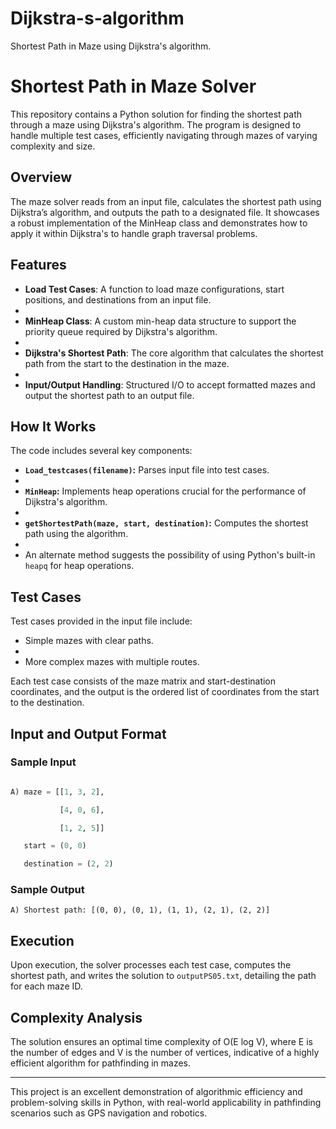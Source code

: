 # Dijkstra-s-algorithm
Shortest Path in Maze using Dijkstra's algorithm. 

# Shortest Path in Maze Solver

This repository contains a Python solution for finding the shortest path through a maze using Dijkstra's algorithm. The program is designed to handle multiple test cases, efficiently navigating through mazes of varying complexity and size.

## Overview

The maze solver reads from an input file, calculates the shortest path using Dijkstra’s algorithm, and outputs the path to a designated file. It showcases a robust implementation of the MinHeap class and demonstrates how to apply it within Dijkstra's to handle graph traversal problems.

## Features

- **Load Test Cases**: A function to load maze configurations, start positions, and destinations from an input file.
- 
- **MinHeap Class**: A custom min-heap data structure to support the priority queue required by Dijkstra's algorithm.
- 
- **Dijkstra's Shortest Path**: The core algorithm that calculates the shortest path from the start to the destination in the maze.
- 
- **Input/Output Handling**: Structured I/O to accept formatted mazes and output the shortest path to an output file.

## How It Works

The code includes several key components:

- **`Load_testcases(filename)`:** Parses input file into test cases.
- 
- **`MinHeap`:** Implements heap operations crucial for the performance of Dijkstra's algorithm.
- 
- **`getShortestPath(maze, start, destination)`:** Computes the shortest path using the algorithm.
- 
- An alternate method suggests the possibility of using Python's built-in `heapq` for heap operations.

## Test Cases

Test cases provided in the input file include:

- Simple mazes with clear paths.
- 
- More complex mazes with multiple routes.

Each test case consists of the maze matrix and start-destination coordinates, and the output is the ordered list of coordinates from the start to the destination.

## Input and Output Format

### Sample Input
```python

A) maze = [[1, 3, 2],

           [4, 0, 6],

           [1, 2, 5]]

   start = (0, 0)

   destination = (2, 2)
```

### Sample Output
```
A) Shortest path: [(0, 0), (0, 1), (1, 1), (2, 1), (2, 2)]
```

## Execution

Upon execution, the solver processes each test case, computes the shortest path, and writes the solution to `outputPS05.txt`, detailing the path for each maze ID.

## Complexity Analysis

The solution ensures an optimal time complexity of O(E log V), where E is the number of edges and V is the number of vertices, indicative of a highly efficient algorithm for pathfinding in mazes.

---

This project is an excellent demonstration of algorithmic efficiency and problem-solving skills in Python, with real-world applicability in pathfinding scenarios such as GPS navigation and robotics.
